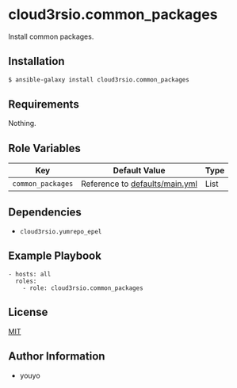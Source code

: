 cloud3rsio.common_packages
=========

Install common packages.

Installation
------------

```bash
$ ansible-galaxy install cloud3rsio.common_packages
```

Requirements
------------

Nothing.

Role Variables
--------------

| Key | Default Value | Type |
| ------------- | ------------- | ------------- |
| `common_packages` | Reference to [defaults/main.yml](defaults/main.yml) | List |

Dependencies
------------

- `cloud3rsio.yumrepo_epel`

Example Playbook
----------------

```
- hosts: all
  roles:
    - role: cloud3rsio.common_packages
```

License
-------

[MIT](LICENSE)

Author Information
------------------

- youyo
